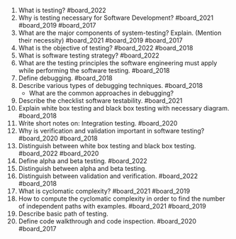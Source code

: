 1. What is testing? #board_2022 
2. Why is testing necessary for Software Development? #board_2021 #board_2019 #board_2017 
3. What are the major components of system-testing? Explain. (Mention their necessity) #board_2021 #board_2019 #board_2017 
4. What is the objective of testing? #board_2022 #board_2018 
5. What is software testing strategy? #board_2022 
6. What are the testing principles the software engineering must apply while performing the software testing. #board_2018 
7. Define debugging. #board_2018 
8. Describe various types of debugging techniques. #board_2018 
	- What are the common approaches in debugging?
9. Describe the checklist software testability. #board_2021 
10. Explain white box testing and black box testing with necessary diagram. #board_2018 
11. Write short notes on: Integration testing. #board_2020 
12. Why is verification and validation important in software testing? #board_2020 #board_2018 
13. Distinguish between white box testing and black box testing. #board_2022 #board_2020 
14. Define alpha and beta testing. #board_2022 
15. Distinguish between alpha and beta testing.
16. Distinguish between validation and verification. #board_2022 #board_2018 
17. What is cyclomatic complexity? #board_2021 #board_2019 
18. How to compute the cyclomatic complexity in order to find the number of independent paths with examples. #board_2021 #board_2019 
19. Describe basic path of testing.
20. Define code walkthrough and code inspection. #board_2020 #board_2017 